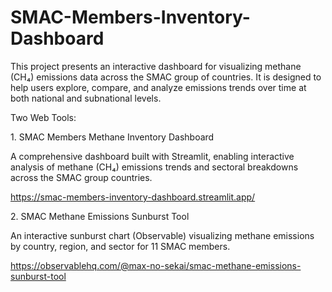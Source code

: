 # SMAC-Members-Inventory-Dashboard

This project presents an interactive dashboard for visualizing methane (CH₄) emissions data across the SMAC group of countries. It is designed to help users explore, compare, and analyze emissions trends over time at both national and subnational levels.

Two Web Tools:

1️. SMAC Members Methane Inventory Dashboard

A comprehensive dashboard built with Streamlit, enabling interactive analysis of methane (CH₄) emissions trends and sectoral breakdowns across the SMAC group countries.

https://smac-members-inventory-dashboard.streamlit.app/

2️. SMAC Methane Emissions Sunburst Tool

An interactive sunburst chart (Observable) visualizing methane emissions by country, region, and sector for 11 SMAC members.

https://observablehq.com/@max-no-sekai/smac-methane-emissions-sunburst-tool

